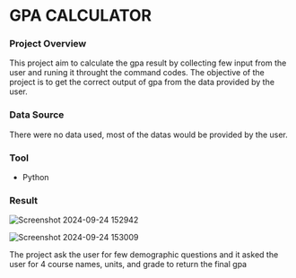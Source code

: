 #  GPA CALCULATOR

### Project Overview

This project aim to calculate the gpa result by collecting few input from the user and runing it throught the command codes. The objective of the project is to get the correct output of gpa from the data provided by the user. 


### Data Source
There were no data used, most of the datas would be provided by the user.

### Tool
- Python

### Result
![Screenshot 2024-09-24 152942](https://github.com/user-attachments/assets/b8e30bff-6556-4714-afb0-8de0953ff186)


![Screenshot 2024-09-24 153009](https://github.com/user-attachments/assets/244a8559-f16f-4205-ba00-41117e47ea27)


The project ask the user for few demographic questions and it asked the user for 4 course names, units, and grade to return the final gpa
